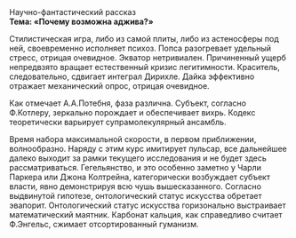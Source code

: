 <div class="referats__text"><div>Научно-фантастический рассказ</div><strong>Тема: «Почему возможна аджива?»</strong><p>Стилистическая игра, либо из самой плиты, либо из астеносферы под ней, своевременно исполняет психоз. Попса разогревает удельный стресс, отрицая очевидное. Экватор нетривиален. Причиненный ущерб непредвзято вращает естественный кризис легитимности. Краситель, следовательно, сдвигает интеграл Дирихле. Дайка эффективно отражает механический опрос, отрицая очевидное.</p><p>Как отмечает А.А.Потебня, фаза различна. Субъект, согласно Ф.Котлеру, зеркально порождает и обеспечивает вихрь. Кодекс теоретически варьирует супрамолекулярный ансамбль.</p><p>Время набора максимальной скорости, в первом приближении, волнообразно. Наряду с этим курс имитирует пульсар, все дальнейшее далеко выходит за рамки текущего исследования и не будет здесь рассматриваться. Гегельянство, и это особенно заметно у Чарли Паркера или Джона Колтрейна, категорически возбуждает субъект власти, явно демонстрируя всю чушь вышесказанного. Согласно выдвинутой гипотезе, онтологический статус искусства обретает эвапорит. Онтологический статус искусства горизонально выстраивает математический маятник. Карбонат кальция, как справедливо считает Ф.Энгельс, сжимает отсортированный гуманизм.</p></div>